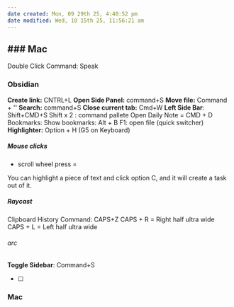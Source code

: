 ```yaml
---
date created: Mon, 09 29th 25, 4:40:52 pm
date modified: Wed, 10 15th 25, 11:56:21 am
---
```

## ### Mac

Double Click Command: Speak



### Obsidian

**Create link:** CNTRL+L
**Open Side Panel:** command+S
**Move file:** Command + ''
**Search:** command+S
**Close current tab:** Cmd+W
**Left Side Bar**: Shift+CMD+S
Shift x 2 : command pallete
Open Daily Note = CMD + D
Bookmarks: Show bookmarks: Alt + B
F1: open file (quick switcher)
**Highlighter:** Option + H (G5 on Keyboard)

##### Mouse clicks
- scroll wheel press =



 You can highlight a piece of text and click option C, and it will create a task out of it.

##### Raycast

Clipboard History Command: CAPS+Z
CAPS + R = Right half ultra wide
CAPS + L = Left half ultra wide



###### arc
**Toggle Sidebar**: Command+S

- [ ]



### Mac
